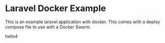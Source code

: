 # Laravel Docker Example

This is an example laravel application with docker.  This comes with a
deploy compose file to use with a Docker Swarm.

hello4